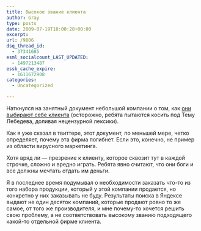 ```yaml
---
title: Высокое звание клиента
author: Gray
type: posts
date: 2009-07-19T10:00:28+00:00
excerpt:
url: /9806
dsq_thread_id:
  - 37341685
esml_socialcount_LAST_UPDATED:
  - 1497213487
essb_cache_expire:
  - 1611672908
categories:
  - Uncategorized

---
```








<p style="clear: both">
  Наткнулся на занятный документ небольшой компании о том, как <a href="http://www.exposhop.com.ua/c/instr" target="_blank">они выбирают себе клиента</a> (осторожно, ребята пытаются косить под Тему Лебедева, доливая нецензурной лексики).
</p>

<p style="clear: both">
  Как я уже сказал в твиттере, этот документ, по меньшей мере, четко определяет, почему эта фирма погибнет. Если это, конечно, не пример из области вирусного маркетинга.
</p>

<p style="clear: both">
  Хотя вряд ли &#8212; презрение к клиенту, которое сквозит тут в каждой строчке, сложно и вредно играть. Ребята явно считают, что они боги и все должны мечтать отдать им деньги.
</p>

<p style="clear: both">
  Я в последнее время подумывал о необходимости заказать что-то из того набора продукции, который у этой компании продается, но конкретно у них заказывать не буду. Результаты поиска в Яндексе выдают не один десяток компаний, которые продают ровно то же самое, от того же производителя, и мне почему-то хочется решить свою проблему, а не соответствовать высокому званию подходящего какой-то отдельной фирме клиента.
</p>